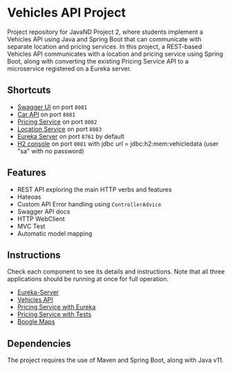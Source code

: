 # Vehicles API Project

Project repository for JavaND Project 2, where students implement a Vehicles API using Java and Spring Boot that can 
communicate with separate location and pricing services. 
In this project, a REST-based Vehicles API communicates with a location and pricing service using Spring Boot, 
along with converting the existing Pricing Service API to a microservice registered on a Eureka server.

## Shortcuts

- [Swagger UI](http://localhost:8081/swagger-ui.html) on port `8081`
- [Car API](http://localhost:8081) on port `8081`
- [Pricing Service](http://localhost:8082) on port `8082`
- [Location Service](http://localhost:8083) on port `8083`
- [Eureka Server](http://localhost:8761) on port `8761` by default
- [H2 console](http://localhost:8081/h2) on port `8081` with jdbc url = jdbc:h2:mem:vehicledata (user "sa" with no password)

## Features

- REST API exploring the main HTTP verbs and features
- Hateoas
- Custom API Error handling using `ControllerAdvice`
- Swagger API docs
- HTTP WebClient
- MVC Test
- Automatic model mapping

## Instructions

Check each component to see its details and instructions. Note that all three applications
should be running at once for full operation.

- [Eureka-Server](eureka-server/README.md)
- [Vehicles API](vehicles-api/README.md)
- [Pricing Service with Eureka](pricing-service-with-eureka/README.md)
- [Pricing Service with Tests](pricing-service-with-tests/README.md)
- [Boogle Maps](boogle-maps/README.md)

## Dependencies

The project requires the use of Maven and Spring Boot, along with Java v11.

